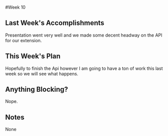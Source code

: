 #Week 10

## Last Week's Accomplishments
Presentation went very well and we made some decent headway on the API for our extension.

## This Week's Plan
Hopefully to finish the Api however I am going to have a ton of work this last week so we will see what happens.

## Anything Blocking?
Nope.

## Notes
None
